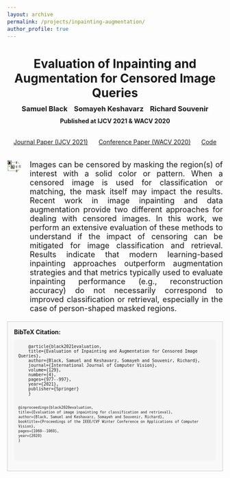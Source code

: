 ```yaml
---
layout: archive
permalink: /projects/inpainting-augmentation/
author_profile: true
---
```


<div style="text-align: center; margin-top: 20px;">
  <h1 style="margin-bottom: 10px;">Evaluation of Inpainting and Augmentation for Censored Image Queries</h1>
</div>

<div style="text-align: center;">
  <div style="display: flex; justify-content: center; margin: 0;">
    <ul style="list-style: none; padding: 0; display: flex; gap: 15px; justify-content: center; margin: 0;">
      <li><h3 style="margin: 0;">Samuel Black</h3></li>
      <li><h3 style="margin: 0;">Somayeh Keshavarz</h3></li>
      <li><h3 style="margin: 0;">Richard Souvenir</h3></li>
    </ul>
  </div>
  <h4 style="margin-top: 10px;">Published at IJCV 2021 & WACV 2020</h4>
</div>

<div style="display: flex; justify-content: center; margin-top: 10px;">
  <ul style="list-style: none; padding: 0; display: flex; gap: 25px; justify-content: center;">
    <li><a href="https://link.springer.com/article/10.1007/s11263-020-01403-1" target="_blank">Journal Paper (IJCV 2021)</a></li>
    <li><a href="https://openaccess.thecvf.com/content_WACV_2020/papers/Black_Evaluation_of_Image_Inpainting_for_Classification_and_Retrieval_WACV_2020_paper.pdf" target="_blank">Conference Paper (WACV 2020)</a></li>
    <li><a href="https://github.com/sblack15/CensoredImageQueries" target="_blank">Code</a></li>
  </ul>
</div>

<div style="display: flex; justify-content: center; align-items: flex-start; gap: 20px; margin-top: 20px;">
  <div>
    <img src="/research/images/inpainting.png" alt="IJCV teaser" width="500"/>
  </div>
  <div style="font-size: 18px; max-width: 600px; text-align: justify;">
    Images can be censored by masking the region(s) of interest with a solid color or pattern. When a censored image is used for classification or matching, the mask itself may impact the results. Recent work in image inpainting and data augmentation provide two different approaches for dealing with censored images. In this work, we perform an extensive evaluation of these methods to understand if the impact of censoring can be mitigated for image classification and retrieval. Results indicate that modern learning-based inpainting approaches outperform augmentation strategies and that metrics typically used to evaluate inpainting performance (e.g., reconstruction accuracy) do not necessarily correspond to improved classification or retrieval, especially in the case of person-shaped masked regions.
  </div>
</div>

<div style="border: 1px solid #ccc; padding: 15px; margin-top: 20px; background-color: #f9f9f9;">
  <strong>BibTeX Citation:</strong>
  <pre style="font-family: monospace; white-space: pre-wrap; background: #f4f4f4; padding: 10px; border-radius: 5px; font-size: 0.7em;">
    @article{black2021evaluation,
    title={Evaluation of Inpainting and Augmentation for Censored Image Queries},
    author={Black, Samuel and Keshavarz, Somayeh and Souvenir, Richard},
    journal={International Journal of Computer Vision},
    volume={129},
    number={4},
    pages={977--997},
    year={2021},
    publisher={Springer}
    }

    @inproceedings{black2020evaluation,
    title={Evaluation of image inpainting for classification and retrieval},
    author={Black, Samuel and Keshavarz, Somayeh and Souvenir, Richard},
    booktitle={Proceedings of the IEEE/CVF Winter Conference on Applications of Computer Vision},
    pages={1060--1069},
    year={2020}
    }
  </pre>
</div>